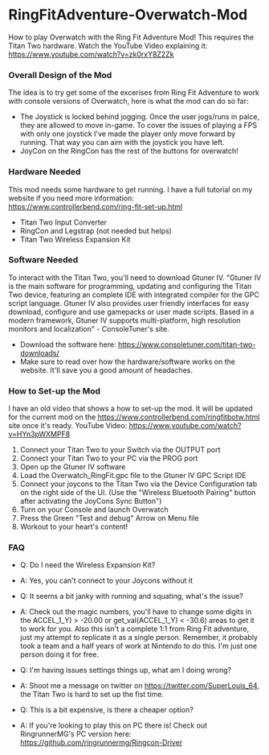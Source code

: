 # RingFitAdventure-Overwatch-Mod
How to play Overwatch with the Ring Fit Adventure Mod! This requires the Titan Two hardware. Watch the YouTube Video explaining it: <https://www.youtube.com/watch?v=zk0rxY8Z2Zk>


### Overall Design of the Mod
The idea is to try get some of the excerises from Ring Fit Adventure to work with console versions of Overwatch, here is what the mod can do so far:
- The Joystick is locked behind jogging. Once the user jogs/runs in palce, they are allowed to move in-game. To cover the issues of playing a FPS with only one joystick I've made the player only move forward by running. That way you can aim with the joystick you have left.
- JoyCon on the RingCon has the rest of the buttons for overwatch!

### Hardware Needed
This mod needs some hardware to get running. I have a full tutorial on my website if you need more information: <https://www.controllerbend.com/ring-fit-set-up.html>
- Titan Two Input Converter
- RingCon and Legstrap (not needed but helps)
- Titan Two Wireless Expansion Kit

### Software Needed
To interact with the Titan Two, you'll need to download Gtuner IV. "Gtuner IV is the main software for programming, updating and configuring the Titan Two device, featuring an complete IDE with integrated compiler for the GPC script language. Gtuner IV also provides user friendly interfaces for easy download, configure and use gamepacks or user made scripts. Based in a modern framework, Gtuner IV supports multi-platform, high resolution monitors and localization" - ConsoleTuner's site. 
- Download the software here: <https://www.consoletuner.com/titan-two-downloads/>
- Make sure to read over how the hardware/software works on the website. It'll save you a good amount of headaches.

### How to Set-up the Mod
I have an old video that shows a how to set-up the mod. It will be updated for the current mod on the <https://www.controllerbend.com/ringfitbotw.html> site once it's ready. YouTube Video: <https://www.youtube.com/watch?v=HYn3pWXMPF8>
1. Connect your Titan Two to your Switch via the OUTPUT port
2. Connect your Titan Two to your PC via the PROG port
3. Open up the Gtuner IV software
4. Load the Overwatch_RingFit.gpc file to the Gtuner IV GPC Script IDE
5. Connect your joycons to the Titan Two via the Device Configuration tab on the right side of the UI. (Use the "Wireless Bluetooth Pairing" button after activating the JoyCons Sync Button")
6. Turn on your Console and launch Overwatch
7. Press the Green "Test and debug" Arrow on Menu file
8. Workout to your heart's content!

### FAQ
- Q: Do I need the Wireless Expansion Kit?
- A: Yes, you can't connect to your Joycons without it

- Q: It seems a bit janky with running and squating, what's the issue?
- A: Check out the magic numbers, you'll have to change some digits in the ACCEL_1_Y) > -20.00 or get_val(ACCEL_1_Y) < -30.6) areas to get it to work for you. Also this isn't a complete 1:1 from Ring Fit adventure, just my attempt to replicate it as a single person. Remember, it probably took a team and a half years of work at Nintendo to do this. I'm just one person doing it for free.

- Q: I'm having issues settings things up, what am I doing wrong?
- A: Shoot me a message on twitter on <https://twitter.com/SuperLouis_64>, the Titan Two is hard to set up the fist time.

- Q: This is a bit expensive, is there a cheaper option?
- A: If you're looking to play this on PC there is! Check out RingrunnerMG's PC version here: <https://github.com/ringrunnermg/Ringcon-Driver>
